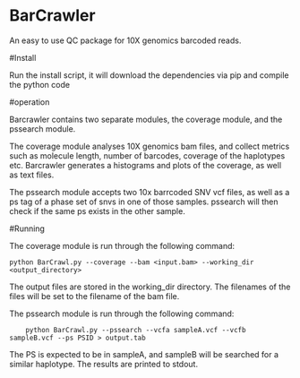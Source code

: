 # BarCrawler
An easy to use QC package for 10X genomics barcoded reads.

#Install

Run the install script, it will download the dependencies via pip and compile the python code

#operation

Barcrawler contains two separate modules, the coverage module, and the pssearch module.

The coverage module analyses 10X genomics bam files, and collect metrics such as molecule length, number of barcodes, coverage of the haplotypes etc. Barcrawler generates a histograms and plots of the coverage, as well as text files.

The pssearch module accepts two 10x barrcoded SNV vcf files, as well as a ps tag of a phase set of snvs in one of those samples. pssearch will then check if the same ps exists in the other sample.
 
#Running

The coverage module is run through the following command:

    python BarCrawl.py --coverage --bam <input.bam> --working_dir <output_directory> 

The output files are stored in the working_dir directory. The filenames of the files will be set to the filename  of the bam file.

The pssearch module is run through the following command:

        python BarCrawl.py --pssearch --vcfa sampleA.vcf --vcfb sampleB.vcf --ps PSID > output.tab


The PS is expected to be in sampleA, and sampleB will be searched for a similar haplotype. The results are printed to stdout.
